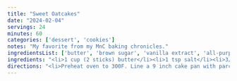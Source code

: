 ```yaml
---
title: "Sweet Oatcakes"
date: "2024-02-04"
servings: 24
minutes: 60
categories: ['dessert', 'cookies']
notes: "My favorite from my MnC baking chronicles."
ingredientsList: ['butter', 'brown sugar', 'vanilla extract', 'all-purpose flour', 'old-fashioned rolled oats', 'quick oats', 'oat flour']
ingredients: "<li>1 cup (2 sticks) butter</li><li>1 tsp salt</li><li>3/4 cup + 2 tbsp brown sugar</li><li>1 tsp vanilla extract</li><li>1/4 tsp baking soda</li><li>1 1/2 cups all-purpose flour</li><li>1/4 cup old-fashioned rolled oats</li><li>1/2 cup quick oats</li><li>1/4 cup oat flour</li>"
directions: "<li>Preheat oven to 300F. Line a 9 inch cake pan with parchment paper; set aside.</li><li>Cream together the butter, salt, brown sugar, and vanilla. Then, beat in the baking soda, flour, and oats.</li><li>Press the dough into your prepared cake pan. Smooth the surface, then prick the dough with a fork in an attractive pattern.</li><li>Bake for 35-40 minutes or until golden around the edges. Remove from oven and loosen edges with a knife. Wait 5 minutes, then turn out onto wire rack. Slice while still warm, or your cuts won't be as clean.</li>"
---
```

